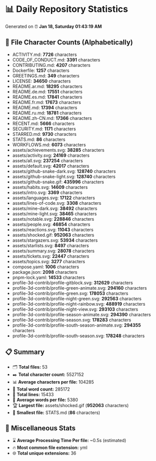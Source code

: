 # 📊 Daily Repository Statistics
Generated on ⏰ **Jan 18, Saturday 01:43:19 AM**

## 📂 File Character Counts (Alphabetically)
- ACTIVITY.md: **7726** characters
- CODE_OF_CONDUCT.md: **3391** characters
- CONTRIBUTING.md: **4207** characters
- Dockerfile: **1257** characters
- GREETINGS.md: **349** characters
- LICENSE: **34650** characters
- README.ar.md: **18295** characters
- README.de.md: **17551** characters
- README.es.md: **17841** characters
- README.fr.md: **17673** characters
- README.md: **17394** characters
- README.ru.md: **18781** characters
- README.zh-CN.md: **17366** characters
- RECENT.md: **5666** characters
- SECURITY.md: **1171** characters
- STARRED.md: **9730** characters
- STATS.md: **86** characters
- WORKFLOWS.md: **6073** characters
- assets/achievements.svg: **38285** characters
- assets/activity.svg: **24169** characters
- assets/all.svg: **237254** characters
- assets/default.svg: **42017** characters
- assets/github-snake-dark.svg: **128740** characters
- assets/github-snake-light.svg: **128740** characters
- assets/github-snake.gif: **435996** characters
- assets/habits.svg: **14609** characters
- assets/intro.svg: **3369** characters
- assets/languages.svg: **17122** characters
- assets/lines-of-code.svg: **3308** characters
- assets/mine-dark.svg: **38492** characters
- assets/mine-light.svg: **38465** characters
- assets/notable.svg: **228846** characters
- assets/people.svg: **46854** characters
- assets/reactions.svg: **11043** characters
- assets/shocked.gif: **952063** characters
- assets/stargazers.svg: **53934** characters
- assets/starlists.svg: **8497** characters
- assets/summary.svg: **28078** characters
- assets/tickets.svg: **22447** characters
- assets/topics.svg: **3277** characters
- compose.yaml: **1006** characters
- package.json: **2098** characters
- pnpm-lock.yaml: **14533** characters
- profile-3d-contrib/profile-gitblock.svg: **312629** characters
- profile-3d-contrib/profile-green-animate.svg: **294160** characters
- profile-3d-contrib/profile-green.svg: **178053** characters
- profile-3d-contrib/profile-night-green.svg: **292563** characters
- profile-3d-contrib/profile-night-rainbow.svg: **488919** characters
- profile-3d-contrib/profile-night-view.svg: **293103** characters
- profile-3d-contrib/profile-season-animate.svg: **294390** characters
- profile-3d-contrib/profile-season.svg: **178283** characters
- profile-3d-contrib/profile-south-season-animate.svg: **294355** characters
- profile-3d-contrib/profile-south-season.svg: **178248** characters

## 📋 Summary
- 🗂️ **Total files:** 53
- ✒️ **Total character count:** 5527152
- 📊 **Average characters per file:** 104285
- 📝 **Total word count:** 285172
- 🧾 **Total lines:** 15433
- 📐 **Average words per file:** 5380
- 🏆 **Largest file:** assets/shocked.gif (**952063** characters)
- 🥉 **Smallest file:** STATS.md (**86** characters)

## 🌟 Miscellaneous Stats
- ⌛ **Average Processing Time Per file:** ~0.5s (estimated)
- 🔥 **Most common file extension:** yml
- 🌐 **Total unique extensions:** 36

